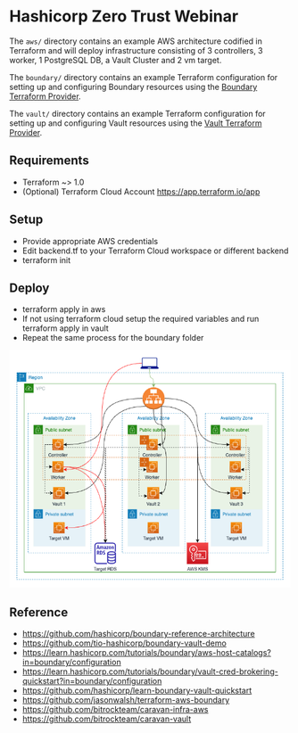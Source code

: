 # Hashicorp Zero Trust Webinar
 
The `aws/` directory contains an example AWS architecture codified in Terraform and will deploy infrastructure consisting of 3 controllers, 3 worker, 1 PostgreSQL DB, a Vault Cluster and 2 vm target.

The `boundary/` directory contains an example Terraform configuration for setting up and configuring Boundary resources using the [Boundary Terraform Provider](https://github.com/hashicorp/terraform-provider-boundary).

The `vault/` directory contains an example Terraform configuration for setting up and configuring Vault resources using the [Vault Terraform Provider](https://github.com/hashicorp/terraform-provider-vault).


## Requirements
- Terraform ~> 1.0
- (Optional) Terraform Cloud Account https://app.terraform.io/app

## Setup
- Provide appropriate AWS credentials
- Edit backend.tf to your Terraform Cloud workspace or different backend
- terraform init

## Deploy

- terraform apply in aws
- If not using terraform cloud setup the required variables and run terraform apply in vault
- Repeat the same process for the boundary folder


![](arch.png)

## Reference

- https://github.com/hashicorp/boundary-reference-architecture
- https://github.com/tio-hashicorp/boundary-vault-demo
- https://learn.hashicorp.com/tutorials/boundary/aws-host-catalogs?in=boundary/configuration
- https://learn.hashicorp.com/tutorials/boundary/vault-cred-brokering-quickstart?in=boundary/configuration
- https://github.com/hashicorp/learn-boundary-vault-quickstart
- https://github.com/jasonwalsh/terraform-aws-boundary
- https://github.com/bitrockteam/caravan-infra-aws
- https://github.com/bitrockteam/caravan-vault
